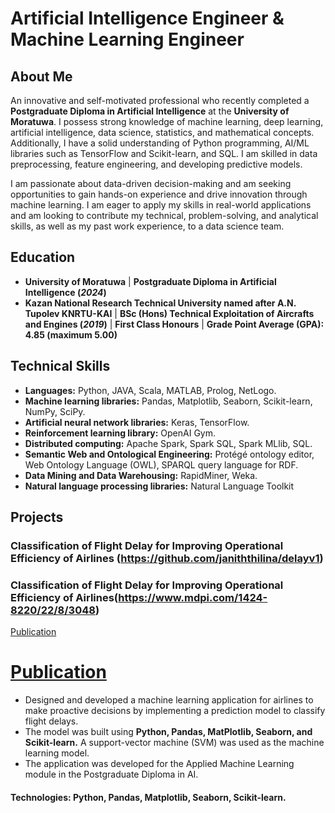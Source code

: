 # Artificial Intelligence Engineer & Machine Learning Engineer

## About Me
An innovative and self-motivated professional who recently completed a **Postgraduate Diploma in Artificial Intelligence** at the **University of Moratuwa**. I possess strong knowledge of machine learning, deep learning, artificial intelligence, data science, statistics, and mathematical concepts. Additionally, I have a solid understanding of Python programming, AI/ML libraries such as TensorFlow and Scikit-learn, and SQL. I am skilled in data preprocessing, feature engineering, and developing predictive models.

I am passionate about data-driven decision-making and am seeking opportunities to gain hands-on experience and drive innovation through machine learning. I am eager to apply my skills in real-world applications and am looking to contribute my technical, problem-solving, and analytical skills, as well as my past work experience, to a data science team.

## Education
- **University of Moratuwa** | **Postgraduate Diploma in Artificial Intelligence (_2024_)**	 		
- **Kazan National Research Technical University named after A.N. Tupolev KNRTU-KAI**	| **BSc (Hons) Technical Exploitation of Aircrafts and Engines (_2019_)** | **First Class Honours** | **Grade Point Average (GPA): 4.85 (maximum 5.00)**

## Technical Skills
-  **Languages:** Python, JAVA, Scala, MATLAB, Prolog, NetLogo.
-  **Machine learning libraries:** Pandas, Matplotlib, Seaborn, Scikit-learn, NumPy, SciPy.
-  **Artificial neural network libraries:** Keras, TensorFlow.
-  **Reinforcement learning library:** OpenAI Gym.
-  **Distributed computing:** Apache Spark, Spark SQL, Spark MLlib, SQL.
-  **Semantic Web and Ontological Engineering:** Protégé ontology editor, Web Ontology Language (OWL), SPARQL query language for RDF.
-  **Data Mining and Data Warehousing:** RapidMiner, Weka.
-  **Natural language processing libraries:** Natural Language Toolkit

## Projects
### Classification of Flight Delay for Improving Operational Efficiency of Airlines (https://github.com/janiththilina/delayv1)

### Classification of Flight Delay for Improving Operational Efficiency of Airlines(https://www.mdpi.com/1424-8220/22/8/3048)

[Publication](https://www.mdpi.com/1424-8220/22/8/3048)

# [Publication](https://www.mdpi.com/1424-8220/22/8/3048)

-  Designed and developed a machine learning application for airlines to make proactive decisions by implementing 
a prediction model to classify flight delays.
-  The model was built using **Python, Pandas, MatPlotlib, Seaborn, and Scikit-learn.** A support-vector machine 
(SVM) was used as the machine learning model.
-  The application was developed for the Applied Machine Learning module in the Postgraduate Diploma in AI.

#### Technologies: Python, Pandas, Matplotlib, Seaborn, Scikit-learn.
